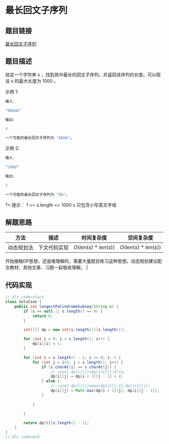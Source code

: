 
#  最长回文子序列

## 题目链接

[最长回文子序列](https://leetcode-cn.com/problems/longest-palindromic-subsequence/)

## 题目描述
给定一个字符串 s ，找到其中最长的回文子序列，并返回该序列的长度。可以假设 s 的最大长度为 1000 。


示例 1:
``` java
输入:

"bbbab"

输出:

4

一个可能的最长回文子序列为 "bbbb"。
```

示例 2:

``` java
输入:

"cbbd"

输出:

2

一个可能的最长回文子序列为 "bb"。
```


?> 提示：
    1 <= s.length <= 1000
    s 只包含小写英文字母



## 解题思路
| 方法  |描述 |时间复杂度 |空间复杂度|
|---|---|---|---|
|  动态规划法 | 下文代码实现  | $O(len(s)*len(s))$|$O(len(s)*len(s))$|

开始接触DP思想，还是难理解的，需要大量题目练习这种思想。动态规划建议配合教材、其他文章、习题一起吸收理解。                                                          |




## 代码实现

```java
// @lc code=start
class Solution {
    public int longestPalindromeSubseq(String s) {
        if (s == null || s.length() == 0) {
            return 0;
        }

        int[][] dp = new int[s.length()][s.length()];

        for (int i = 0; i < s.length(); i++) {
            dp[i][i] = 1;
        }

        for (int i = s.length() - 1; i >= 0; i--) {
            for (int j = i+1; j < s.length(); j++) {
                if (s.charAt(i) == s.charAt(j)) {
                    // case1 dp[i][j]=dp[i+1][j−1]+2。
                    dp[i][j] = dp[i + 1][j - 1] + 2;
                } else {
                    // case2 dp[i][j]=max(dp[i][j−1],dp[i+1][j])
                    dp[i][j] = Math.max(dp[i + 1][j], dp[i][j - 1]);
                }

            }

        }

        return dp[0][s.length() - 1];
    }
}
// @lc code=end

```